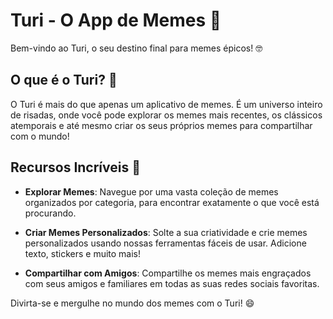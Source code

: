 # Turi - O App de Memes 🚀

Bem-vindo ao Turi, o seu destino final para memes épicos! 🤓

## O que é o Turi? 🤔

O Turi é mais do que apenas um aplicativo de memes. É um universo inteiro de risadas, onde você pode explorar os memes mais recentes, os clássicos atemporais e até mesmo criar os seus próprios memes para compartilhar com o mundo!

## Recursos Incríveis 🌟

- **Explorar Memes**: Navegue por uma vasta coleção de memes organizados por categoria, para encontrar exatamente o que você está procurando.

- **Criar Memes Personalizados**: Solte a sua criatividade e crie memes personalizados usando nossas ferramentas fáceis de usar. Adicione texto, stickers e muito mais!

- **Compartilhar com Amigos**: Compartilhe os memes mais engraçados com seus amigos e familiares em todas as suas redes sociais favoritas.

Divirta-se e mergulhe no mundo dos memes com o Turi! 😄

